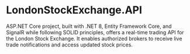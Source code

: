 # LondonStockExchange.API
ASP.NET Core project, built with .NET 8, Entity Framework Core, and SignalR while following SOLID principles, offers a real-time trading API for the London Stock Exchange. It enables authorized brokers to receive live trade notifications and access updated stock prices.
